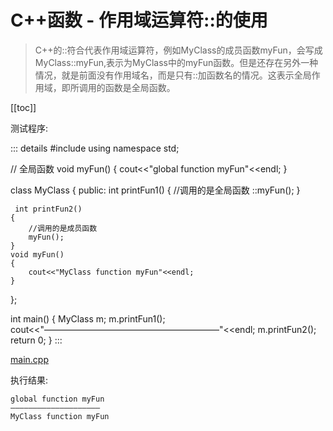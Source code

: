 # C++函数 - 作用域运算符::的使用

> C++的::符合代表作用域运算符，例如MyClass的成员函数myFun，会写成MyClass::myFun,表示为MyClass中的myFun函数。但是还存在另外一种情况，就是前面没有作用域名，而是只有::加函数名的情况。这表示全局作用域，即所调用的函数是全局函数。

[[toc]]

测试程序: 

::: details
#include <iostream>
using namespace std;

// 全局函数
void myFun()
{
    cout<<"global function myFun"<<endl;
}

class MyClass
{
public:
    int printFun1()
    {
    	//调用的是全局函数
        ::myFun();
    }

     int printFun2()
    {
    	//调用的是成员函数
        myFun();
    }
    void myFun()
    {
        cout<<"MyClass function myFun"<<endl;
    }
};

int main()
{
    MyClass m;
    m.printFun1();
    cout<<"————————————————————"<<endl;
    m.printFun2();
    return 0;
}
:::

[main.cpp](./src/scopeFun/main.cpp)

执行结果: 
```
global function myFun
————————————————————
MyClass function myFun

```
